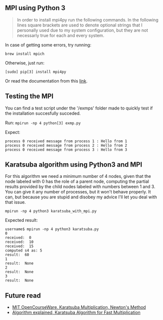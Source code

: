 
## MPI using Python 3
> In order to install mpi4py run the following commands. In the following lines square brackets are used to denote optional strings that I personally used due to my system configuration, but they are not necessarly true for each and every system.

In case of getting some errors, try running:
```
brew install mpich
```

Otherwise, just run:
```
[sudo] pip[3] install mpi4py 
```

Or read the documentation from this [link](https://mpi4py.readthedocs.io/en/stable/install.html#requirements).

## Testing the MPI

You can find a test script under the '/exmps' folder made to quickly test if the installation succesfully succeded.

Run: `mpirun -np 4 python[3] exmp.py`

Expect: 
```
process 0 received message from process 1 : Hello from 1
process 0 received message from process 2 : Hello from 2
process 0 received message from process 3 : Hello from 3
```

## Karatsuba algorithm using Python3 and MPI

For this algorithm we need a minimum number of 4 nodes, given that the node labeled with 0 has the role of a parent node, computing the partial results provided by the child nodes labeled with numbers between 1 and 3. You can give it any number of processes, but it won't behave properly. It can, but because you are stupid and disobey my advice I'll let you deal with that issue.

```
mpirun -np 4 python3 karatsuba_with_mpi.py 
```

Expected result:
```
username$ mpirun -np 4 python3 karatsuba.py 
0
received:  0
received:  10
received:  15
computed s4 as: 5
result:  60
1
result:  None
2
result:  None
3
result:  None
```

## Future read

 - [MIT OpenCourseWare, Karatsuba Multiplication, Newton's Method](https://www.youtube.com/watch?v=JRgIXyEPnbA)
 - [Algorithm explained, Karatsuba Algorithm for Fast Multiplication](https://www.youtube.com/watch?v=IxSxi2P6Fmg)
